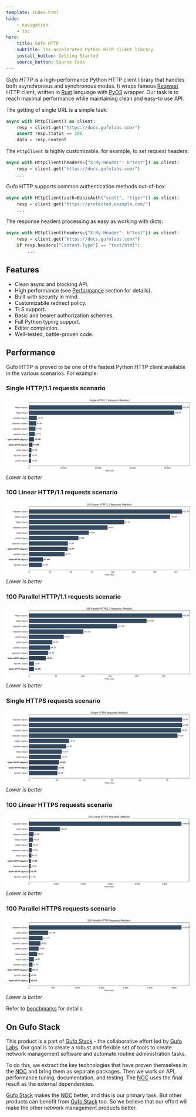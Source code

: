 ```yaml
---
template: index.html
hide:
    - navigation
    - toc
hero:
    title: Gufo HTTP
    subtitle: The accelerated Python HTTP client library
    install_button: Getting Started
    source_button: Source Code
---
```


*Gufo HTTP* is a high-performance Python HTTP client library that handles both asynchronous and synchronous modes.
It wraps famous [Reqwest][Reqwest] HTTP client, written in
[Rust][Rust] language with [PyO3][PyO3] wrapper.
Our task is to reach maximal performance while maintaining clean and easy-to use API.

The getting of single URL is a simple task:

``` python
async with HttpClient() as client:
    resp = client.get("https://docs.gufolabs.com/")
    assert resp.status == 200
    data = resp.content
```

The `HttpClient` is highly customizable, for example,
to set request headers:

``` python
async with HttpClient(headers={"X-My-Header": b"test"}) as client:
    resp = client.get("https://docs.gufolabs.com/")
    ...
```

Gufo HTTP supports common authentication methods out-of-box:

``` python
async with HttpClient(auth=BasicAuth("scott", "tiger")) as client:
    resp = client.get("https://protected.example.com/")
    ...
```

The response headers processing as easy as working with dicts:

``` python
async with HttpClient(headers={"X-My-Header": b"test"}) as client:
    resp = client.get("https://docs.gufolabs.com/")
    if resp.headers["Content-Type"] == "text/html":
        ...
```

## Features

* Clean async and blocking API.
* High performance (see [Performance](#performance) section for details).
* Built with security in mind.
* Customizabile redirect policy.
* TLS support.
* Basic and bearer authorization schemes.
* Full Python typing support.
* Editor completion.
* Well-tested, battle-proven code.

## Performance

Gufo HTTP is proved to be one of the fastest Python HTTP client available
in the various scenarios. For example:

### Single HTTP/1.1 requests scenario

![Single requests](single_x100_1k.png)
*Lower is better*

### 100 Linear HTTP/1.1 requests scenario

![Linear requests](linear_x100_1k.png)
*Lower is better*

### 100 Parallel HTTP/1.1 requests scenario

![Parallel requests](p4_x100_1k.png)
*Lower is better*

### Single HTTPS requests scenario

![Single requests](https_single_x100_1k.png)
*Lower is better*

### 100 Linear HTTPS requests scenario

![Linear requests](https_linear_x100_1k.png)
*Lower is better*

### 100 Parallel HTTPS requests scenario

![Parallel requests](https_p4_x100_1k.png)
*Lower is better*

Refer to [benchmarks](benchmarks.md) for details.

## On Gufo Stack

This product is a part of [Gufo Stack][Gufo Stack] - the collaborative effort 
led by [Gufo Labs][Gufo Labs]. Our goal is to create a robust and flexible 
set of tools to create network management software and automate 
routine administration tasks.

To do this, we extract the key technologies that have proven themselves 
in the [NOC][NOC] and bring them as separate packages. Then we work on API,
performance tuning, documentation, and testing. The [NOC][NOC] uses the final result
as the external dependencies.

[Gufo Stack][Gufo Stack] makes the [NOC][NOC] better, and this is our primary task. But other products
can benefit from [Gufo Stack][Gufo Stack] too. So we believe that our effort will make 
the other network management products better.

[Gufo Labs]: https://gufolabs.com/
[Gufo Stack]: https://gufolabs.com/products/gufo-stack/
[NOC]: https://getnoc.com/
[Rust]: https://rust-lang.org/
[PyO3]: https://pyo3.rs/
[Reqwest]: https://github.com/seanmonstar/reqwest